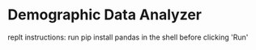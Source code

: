 # Demographic Data Analyzer

replt instructions:
run pip install pandas in the shell before clicking 'Run'
